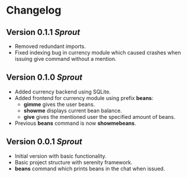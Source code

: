 # Changelog

## Version 0.1.1 *Sprout*
* Removed redundant imports.
* Fixed indexing bug in currency module which caused crashes when issuing give command without a mention.

## Version 0.1.0 *Sprout*
* Added currency backend using SQLite.
* Added frontend for currency module using prefix **beans**:
    * **gimme** gives the user beans.
    * **showme** displays current bean balance.
    * **give** gives the mentioned user the specified amount of beans.
* Previous **beans** command is now **showmebeans**.

## Version 0.0.1 *Sprout*
* Initial version with basic functionality.
* Basic project structure with serenity framework.
* **beans** command which prints beans in the chat when issued.
